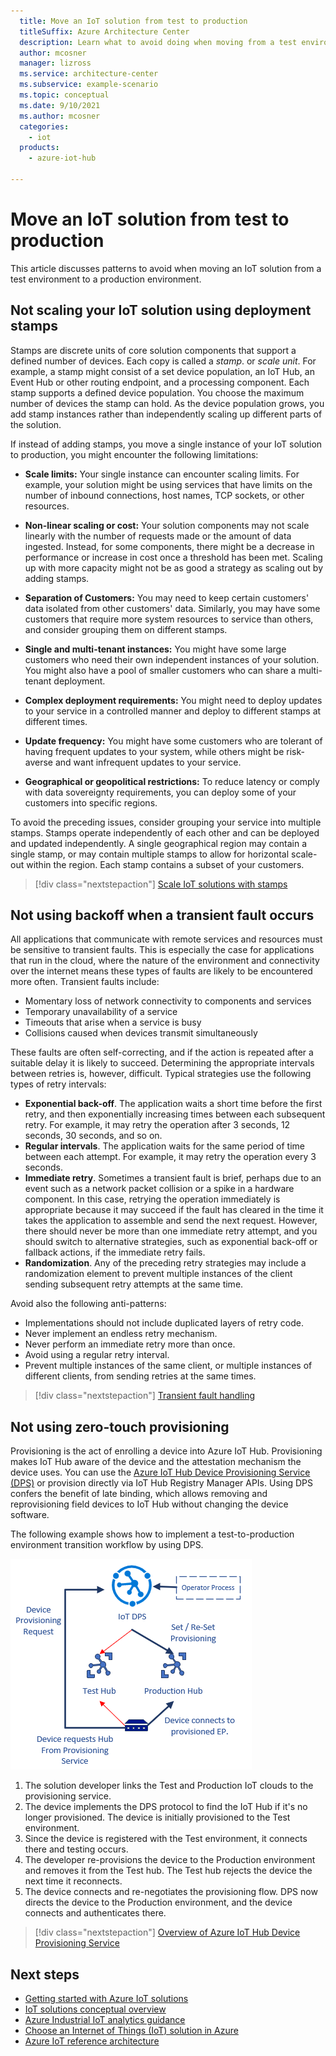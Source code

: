 ```yaml
---
  title: Move an IoT solution from test to production
  titleSuffix: Azure Architecture Center
  description: Learn what to avoid doing when moving from a test environment to a production environment.
  author: mcosner
  manager: lizross
  ms.service: architecture-center
  ms.subservice: example-scenario
  ms.topic: conceptual
  ms.date: 9/10/2021
  ms.author: mcosner
  categories:
    - iot
  products:
    - azure-iot-hub

---
```


# Move an IoT solution from test to production

This article discusses patterns to avoid when moving an IoT solution from a test environment to a production environment.

## Not scaling your IoT solution using deployment stamps

Stamps are discrete units of core solution components that support a defined number of devices. Each copy is called a *stamp*. or *scale unit*. For example, a stamp might consist of a set device population, an IoT Hub, an Event Hub or other routing endpoint, and a processing component. Each stamp supports a defined device population. You choose the maximum number of devices the stamp can hold. As the device population grows, you add stamp instances rather than independently scaling up different parts of the solution.

If instead of adding stamps, you move a single instance of your IoT solution to production, you might encounter the following limitations:

- **Scale limits:** Your single instance can encounter scaling limits. For example, your solution might be using services that have limits on the number of inbound connections, host names, TCP sockets, or other resources.

- **Non-linear scaling or cost:** Your solution components may not scale linearly with the number of requests made or the amount of data ingested. Instead, for some components, there might be a decrease in performance or increase in cost once a threshold has been met. Scaling up with more capacity might not be as good a strategy as scaling out by adding stamps.

- **Separation of Customers:** You may need to keep certain customers' data isolated from other customers' data. Similarly, you may have some customers that require more system resources to service than others, and consider grouping them on different stamps.

- **Single and multi-tenant instances:** You might have some large customers who need their own independent instances of your solution. You might also have a pool of smaller customers who can share a multi-tenant deployment.

- **Complex deployment requirements:** You might need to deploy updates to your service in a controlled manner and deploy to different stamps at different times.

- **Update frequency:** You might have some customers who are tolerant of having frequent updates to your system, while others might be risk-averse and want infrequent updates to your service.

- **Geographical or geopolitical restrictions:** To reduce latency or comply with data sovereignty requirements, you can deploy some of your customers into specific regions.

To avoid the preceding issues, consider grouping your service into multiple stamps. Stamps operate independently of each other and can be deployed and updated independently. A single geographical region may contain a single stamp, or may contain multiple stamps to allow for horizontal scale-out within the region. Each stamp contains a subset of your customers.

> [!div class="nextstepaction"]
> [Scale IoT solutions with stamps](/azure/architecture/example-scenario/iot/application-stamps)

## Not using backoff when a transient fault occurs

All applications that communicate with remote services and resources must be sensitive to transient faults. This is especially the case for applications that run in the cloud, where the nature of the environment and connectivity over the internet means these types of faults are likely to be encountered more often. Transient faults include:

- Momentary loss of network connectivity to components and services
- Temporary unavailability of a service
- Timeouts that arise when a service is busy
- Collisions caused when devices transmit simultaneously

These faults are often self-correcting, and if the action is repeated after a suitable delay it is likely to succeed. Determining the appropriate intervals between retries is, however, difficult. Typical strategies use the following types of retry intervals:

- **Exponential back-off**. The application waits a short time before the first retry, and then exponentially increasing times between each subsequent retry. For example, it may retry the operation after 3 seconds, 12 seconds, 30 seconds, and so on.
- **Regular intervals**. The application waits for the same period of time between each attempt. For example, it may retry the operation every 3 seconds.
- **Immediate retry**. Sometimes a transient fault is brief, perhaps due to an event such as a network packet collision or a spike in a hardware component. In this case, retrying the operation immediately is appropriate because it may succeed if the fault has cleared in the time it takes the application to assemble and send the next request. However, there should never be more than one immediate retry attempt, and you should switch to alternative strategies, such as exponential back-off or fallback actions, if the immediate retry fails.
- **Randomization**. Any of the preceding retry strategies may include a randomization element to prevent multiple instances of the client sending subsequent retry attempts at the same time.

Avoid also the following anti-patterns:

- Implementations should not include duplicated layers of retry code.
- Never implement an endless retry mechanism.
- Never perform an immediate retry more than once.
- Avoid using a regular retry interval.
- Prevent multiple instances of the same client, or multiple instances of different clients, from sending retries at the same times.

> [!div class="nextstepaction"]
> [Transient fault handling](/azure/architecture/best-practices/transient-faults)

## Not using zero-touch provisioning

Provisioning is the act of enrolling a device into Azure IoT Hub. Provisioning makes IoT Hub aware of the device and the attestation mechanism the device uses. You can use the [Azure IoT Hub Device Provisioning Service (DPS)](/azure/iot-dps/) or provision directly via IoT Hub Registry Manager APIs. Using DPS confers the benefit of late binding, which allows removing and reprovisioning field devices to IoT Hub without changing the device software.

The following example shows how to implement a test-to-production environment transition workflow by using DPS.

![A diagram showing how to implement a test-to-production environment transition workflow by using DPS.](./media/late-binding-with-dps.png)

1. The solution developer links the Test and Production IoT clouds to the provisioning service.
1. The device implements the DPS protocol to find the IoT Hub if it's no longer provisioned. The device is initially provisioned to the Test environment.
1. Since the device is registered with the Test environment, it connects there and testing occurs.
1. The developer re-provisions the device to the Production environment and removes it from the Test hub. The Test hub rejects the device the next time it reconnects.
1. The device connects and re-negotiates the provisioning flow. DPS now directs the device to the Production environment, and the device connects and authenticates there.

> [!div class="nextstepaction"]
> [Overview of Azure IoT Hub Device Provisioning Service](/azure/iot-dps/about-iot-dps#provisioning-process)

## Next steps

- [Getting started with Azure IoT solutions](/azure/architecture/reference-architectures/iot/iot-architecture-overview)
- [IoT solutions conceptual overview](/azure/architecture/example-scenario/iot/introduction-to-solutions)
- [Azure Industrial IoT analytics guidance](/azure/architecture/guide/iiot-guidance/iiot-architecture)
- [Choose an Internet of Things (IoT) solution in Azure](/azure/architecture/example-scenario/iot/iot-central-iot-hub-cheat-sheet)
- [Azure IoT reference architecture](/azure/architecture/reference-architectures/iot)
